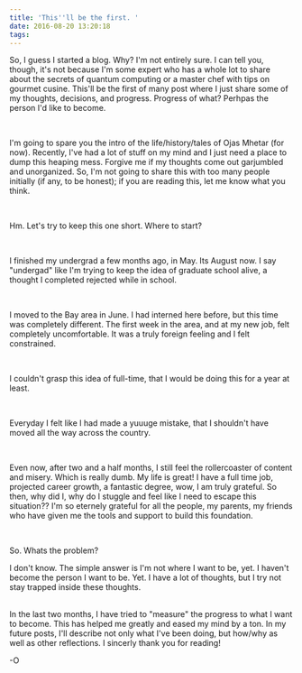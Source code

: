 ```yaml
---
title: 'This''ll be the first. '
date: 2016-08-20 13:20:18
tags:
---
```


So, I guess I started a blog. Why? I'm not entirely sure. I can tell you, though, it's not because I'm some expert who has a whole lot to share about the secrets of quantum computing or a master chef with tips on gourmet cusine. This'll be the first of many post where I just share some of my thoughts, decisions, and progress. Progress of what? Perhpas the person I'd like to become. 

<br />

I'm going to spare you the intro of the life/history/tales of Ojas Mhetar (for now). Recently, I've had a lot of stuff on my mind and I just need a place to dump this heaping mess. Forgive me if my thoughts come out garjumbled and unorganized. So, I'm not going to share this with too many people initially (if any, to be honest); if you are reading this, let me know what you think. 

<br />

Hm. Let's try to keep this one short. Where to start?

<br />


I finished my undergrad a few months ago, in May. Its August now. I say "undergad" like I'm trying to keep the idea of graduate school alive, a thought I completed rejected while in school. 

<br />

I moved to the Bay area in June. I had interned here before, but this time was completely different. The first week in the area, and at my new job, felt completely uncomfortable. It was a truly foreign feeling and I felt constrained. 

<br />

I couldn't grasp this idea of full-time, that I would be doing this for a year at least.

<br />

Everyday I felt like I had made a yuuuge mistake, that I shouldn't have moved all the way across the country.

<br />

Even now, after two and a half months, I still feel the rollercoaster of content and misery. Which is really dumb. My life is great! I have a full time job, projected career growth, a fantastic degree, wow, I am truly grateful. So then, why did I, why do I stuggle and feel like I need to escape this situation?? I'm so eternely grateful for all the people, my parents, my friends who have given me the tools and support to build this foundation. 

<br />

So. Whats the problem?
<br />

I don't know. The simple answer is I'm not where I want to be, yet. I haven't become the person I want to be. Yet. I have a lot of thoughts, but I try not stay trapped inside these thoughts. 

<br />
In the last two months, I have tried to "measure" the progress to what I want to become. This has helped me greatly and eased my mind by a ton. In my future posts, I'll describe not only what I've been doing, but how/why as well as other reflections. I sincerly thank you for reading!

<br />

 -O
